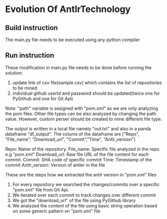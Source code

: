 # Evolution Of AntlrTechnology


## Build instruction
 
The main.py file needs to be executed using any python compiler

## Run instruction

These modification in main.py file needs to be done before running the solution:

1. update link of csv file(sample.csv) which contains the list of repositories to be mined
2. individual github userId and password should be updated(twice one for PyGithub and one for Git Api)

Note: "path" variable is assigned with "pom.xml" as we are only analyzing the pom files. Other file types can be also analyzed by changing the path value. However, custom perser should be created to mine different file type.

The output is written in a local file namely "out.txt" and also in a panda dataframe "df_output". The colums of the dataframe are ["Repo", "File_name", "Download_url", "Commit","Time", "Antlr_version"]

Repo: Name of the repository.
File_name: Specific file analyzed in the repo. e.g "pom.xml"
Download_url: Raw file URL of the file content for each commit.
Commit: SHA code of specific commit
Time: Timestamp of the commit
Antlr_version: Version of antler in the file

These are the steps how we extracted the antlr version in "pom.xml" files
1. For every repository we searched the changes/commits over a specific "pom.xml" file from Git Api.
2. We iterated over each commit to track changes over different commit
3. We got the "download_url" of the file using PyGithub library
4. We analyzed the content of the file using basic string operation based on some generic pattern on "pom.xml" file

